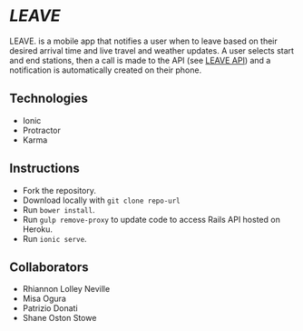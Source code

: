# *LEAVE*
LEAVE. is a mobile app that notifies a user when to leave based on their desired arrival time and live travel and weather updates. A user selects start and end stations, then a call is made to the API (see [LEAVE API](https://github.com/rhiannonruth/leave-api)) and a notification is automatically created on their phone.  

## Technologies
* Ionic
* Protractor
* Karma

## Instructions
* Fork the repository.
* Download locally with `git clone repo-url`
* Run `bower install`.
* Run `gulp remove-proxy` to update code to access Rails API hosted on Heroku.
* Run `ionic serve`.

## Collaborators
+ Rhiannon Lolley Neville
+ Misa Ogura
+ Patrizio Donati
+ Shane Oston Stowe
